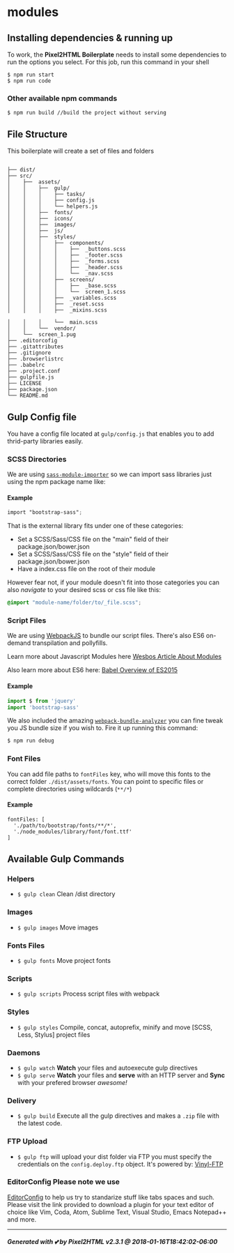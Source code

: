 # modules

## Installing dependencies & running up
To work, the **Pixel2HTML Boilerplate** needs to install some dependencies to run the options you select.
For this job, run this command in your shell

```
$ npm run start
$ npm run code
```

### Other available npm commands

```
$ npm run build //build the project without serving
```

## File Structure

This boilerplate will create a set of files and folders

```

├── dist/
├── src/
│    ├──  assets/
│    │    ├──  gulp/
│    │    │    ├── tasks/
│    │    │    ├── config.js
│    │    │    └── helpers.js
│    │    ├──  fonts/
│    │    ├──  icons/
│    │    ├──  images/
│    │    ├──  js/
│    │    ├──  styles/
│    │    │    ├──  components/
│    │    │    │    ├──  _buttons.scss
│    │    │    │    ├──  _footer.scss
│    │    │    │    ├──  _forms.scss
│    │    │    │    ├──  _header.scss
│    │    │    │    └──  _nav.scss
│    │    │    ├──  screens/
│    │    │    │    ├──  _base.scss
│    │    │    │    └──  screen_1.scss
│    │    │    ├──  _variables.scss
│    │    │    ├──  _reset.scss
│    │    │    ├──  _mixins.scss

│    │    │    └──  main.scss
│    │    └──  vendor/
│    └──  screen_1.pug
├── .editorcofig
├── .gitattributes
├── .gitignore
├── .browserlistrc
├── .babelrc
├── .project.conf
├── gulpfile.js
├── LICENSE
├── package.json
└── README.md
```

## Gulp Config file

You have a config file located at `gulp/config.js` that enables you to add thrid-party libraries easily.

### SCSS Directories

We are using [`sass-module-importer`](https://www.npmjs.com/package/sass-module-importer) so we can import sass libraries just using the npm package name like:

#### Example
```scss
import "bootstrap-sass";
```

That is the external library fits under one of these categories:

* Set a SCSS/Sass/CSS file on the "main" field of their package.json/bower.json
* Set a SCSS/Sass/CSS file on the "style" field of their package.json/bower.json
* Have a index.css file on the root of their module

However fear not, if your module doesn't fit into those categories you can also *navigate* to your desired scss or css file like this:

```scss
@import "module-name/folder/to/_file.scss";
```

### Script Files

We are using [WebpackJS](https://webpack.js.org/) to bundle our script files. There's also ES6 on-demand transpilation and pollyfills.

Learn more about Javascript Modules here [Wesbos Article About Modules](http://wesbos.com/javascript-modules/)

Also learn more about ES6 here: [Babel Overview of ES2015](https://babeljs.io/learn-es2015/)

#### Example
```js
import $ from 'jquery'
import 'bootstrap-sass'
```

We also included the amazing [`webpack-bundle-analyzer`](https://github.com/webpack-contrib/webpack-bundle-analyzer) you can fine tweak you JS bundle size if you wish to. Fire it up running this command:

```sh
$ npm run debug
```

### Font Files

You can add file paths to `fontFiles` key, who will move this fonts to the correct folder `./dist/assets/fonts`.
You can point to specific files or complete directories using wildcards (`**/*`)

#### Example
```
fontFiles: [
  './path/to/bootstrap/fonts/**/*',
  './node_modules/library/font/font.ttf'
]
```

## Available Gulp Commands

### Helpers
* `$ gulp clean` Clean /dist directory

### Images
* `$ gulp images` Move images

### Fonts Files
* `$ gulp fonts` Move project fonts

### Scripts
* `$ gulp scripts` Process script files with webpack

### Styles
* `$ gulp styles` Compile, concat, autoprefix, minify and move [SCSS, Less, Stylus] project files



### Daemons
* `$ gulp watch` **Watch** your files and autoexecute gulp directives
* `$ gulp serve` **Watch** your files and **serve** with an HTTP server and **Sync** with your prefered browser _awesome!_

### Delivery
 * `$ gulp build` Execute all the gulp directives and makes a `.zip` file with the latest code.
 
### FTP Upload
* `$ gulp ftp` will upload your dist folder via FTP you must specify the credentials on the `config.deploy.ftp` object. It's powered by: [Vinyl-FTP](https://www.npmjs.com/package/vinyl-ftp)

### EditorConfig Please note we use
[EditorConfig](http://editorconfig.org/) to help us try to standarize
stuff like tabs spaces and such. Please visit the link provided to
download a plugin for your text editor of choice like Vim, Coda, Atom,
Sublime Text, Visual Studio, Emacs Notepad++ and more.

---

##### Generated with 💕 by Pixel2HTML v2.3.1 @ 2018-01-16T18:42:02-06:00
